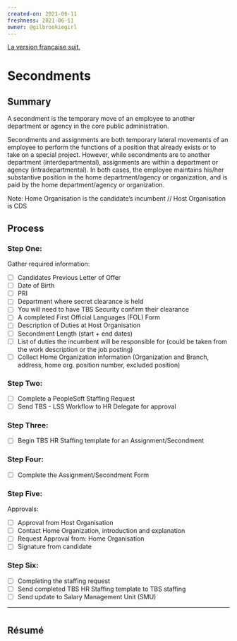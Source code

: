 ```yaml
---
created-on: 2021-06-11
freshness: 2021-06-11
owner: @gilbrookiegirl
---
```


[La version française suit.](#résumé)

# Secondments

## Summary

A secondment is the temporary move of an employee to another department or agency in the core public administration.

Secondments and assignments are both temporary lateral movements of an employee to perform the functions of a position that already exists or to take on a special project. However, while secondments are to another department (interdepartmental), assignments are within a department or agency (intradepartmental). In both cases, the employee maintains his/her substantive position in the home department/agency or organization, and is paid by the home department/agency or organization.

Note: Home Organisation is the candidate’s incumbent // Host Organisation is CDS

## Process

### Step One:
Gather required information:
 - [ ] Candidates Previous Letter of Offer
 - [ ] Date of Birth
 - [ ] PRI
 - [ ] Department where secret clearance is held
 - [ ] You will need to have TBS Security confirm their clearance
 - [ ] A completed First Official Languages (FOL) Form
 - [ ] Description of Duties at Host Organisation
 - [ ] Secondment Length (start  + end dates)
 - [ ] List of duties the incumbent will be responsible for (could be taken from the work  description or the job posting)
 - [ ] Collect Home Organization information (Organization and Branch, address, home org. position number, excluded position)

### Step Two:
 - [ ] Complete a PeopleSoft Staffing Request
 - [ ] Send TBS - LSS  Workflow to HR Delegate for approval

### Step Three:
 - [ ] Begin TBS HR Staffing template for an Assignment/Secondment

### Step Four:
 - [ ] Complete the Assignment/Secondment Form

### Step Five:
Approvals:
 - [ ] Approval from Host Organisation
 - [ ] Contact Home Organization, introduction and explanation
 - [ ] Request Approval from: Home Organisation
 - [ ] Signature from candidate

### Step Six:
 - [ ] Completing the staffing request
 - [ ] Send completed TBS HR Staffing template to TBS staffing
 - [ ] Send update to Salary Management Unit (SMU)

---

#

## Résumé
